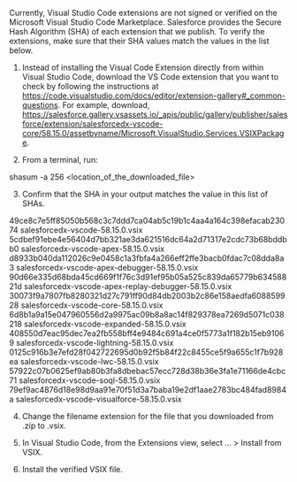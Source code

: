 Currently, Visual Studio Code extensions are not signed or verified on the
Microsoft Visual Studio Code Marketplace. Salesforce provides the Secure Hash
Algorithm (SHA) of each extension that we publish. To verify the extensions,
make sure that their SHA values match the values in the list below.

1. Instead of installing the Visual Code Extension directly from within Visual
   Studio Code, download the VS Code extension that you want to check by
   following the instructions at
   https://code.visualstudio.com/docs/editor/extension-gallery#_common-questions.
   For example, download,
   https://salesforce.gallery.vsassets.io/_apis/public/gallery/publisher/salesforce/extension/salesforcedx-vscode-core/58.15.0/assetbyname/Microsoft.VisualStudio.Services.VSIXPackage.

2. From a terminal, run:

shasum -a 256 <location_of_the_downloaded_file>

3. Confirm that the SHA in your output matches the value in this list of SHAs.

49ce8c7e5ff85050b568c3c7ddd7ca04ab5c19b1c4aa4a164c398efacab23074  salesforcedx-vscode-58.15.0.vsix
5cdbef91ebe4e56404d7bb321ae3da621516dc64a2d71317e2cdc73b68bddbb0  salesforcedx-vscode-apex-58.15.0.vsix
d8933b040da112026c9e0458c1a3fbfa4a266eff2ffe3bacb0fdac7c08dda8a3  salesforcedx-vscode-apex-debugger-58.15.0.vsix
90d66e335d68bda45cd669f1f76c3d91ef95b05a525c839da65779b63458821d  salesforcedx-vscode-apex-replay-debugger-58.15.0.vsix
30073f9a7807fb8280321d27c791ff90d84db2003b2c86e158aedfa608859928  salesforcedx-vscode-core-58.15.0.vsix
6d8b1a9a15e047960556d2a9975ac09b8a8ac14f829378ea7269d5071c038218  salesforcedx-vscode-expanded-58.15.0.vsix
408550d7eac95dec7ea2fb558bff4e9484c691a4ce0f5773a1f182b15eb91069  salesforcedx-vscode-lightning-58.15.0.vsix
0125c916b3e7efd28f042722695d0b92f5b84f22c8455ce5f9a655c1f7b928ea  salesforcedx-vscode-lwc-58.15.0.vsix
57922c07b0625ef9ab80b3fa8dbebac57ecc728d38b36e3fa1e71166de4cbc71  salesforcedx-vscode-soql-58.15.0.vsix
79ef9ac4876d18e98d9aa91e70f51d3a7baba19e2df1aae2783bc484fad8984a  salesforcedx-vscode-visualforce-58.15.0.vsix


4. Change the filename extension for the file that you downloaded from .zip to
.vsix.

5. In Visual Studio Code, from the Extensions view, select ... > Install from
VSIX.

6. Install the verified VSIX file.

